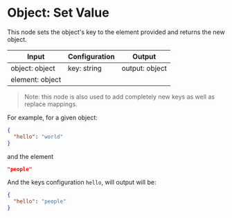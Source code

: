 # Object: Set Value

This node sets the object's key to the element provided and returns the new object.

| Input           | Configuration  | Output         |
| --------------- | -------------- | -------------- |
| object: object  | key: string    | output: object |
| element: object |                |                |

> Note: this node is also used to add completely new keys as well as replace mappings. 

For example, for a given object:
```json
{
  "hello": "world"
}
```

and the element
```json
"people"
```

And the keys configuration `hello`, will output will be:
```json
{
  "hello": "people"
}
```
